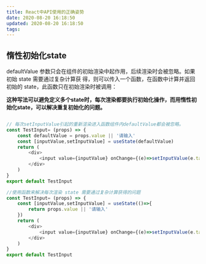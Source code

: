 ```yaml
---
title: React中API使用的正确姿势
date: 2020-08-20 16:18:50
updated: 2020-08-20 16:18:50
tags:
---
```

## 惰性初始化state

defaultValue 参数只会在组件的初始渲染中起作⽤，后续渲染时会被忽略。如果初始 state 需要通过复杂计算获
得，则可以传⼊⼀个函数，在函数中计算并返回初始的 state，此函数只在初始渲染时被调⽤：

**这种写法可以避免定义多个state时，每次渲染都要执行初始化操作，而用惰性初始化state，可以解决重复初始化的问题。**

```js

// 每次setInputValue引起的重新渲染进⼊函数组件内defaultValue都会被忽略。
const TestInput= (props) => {
    const defaultValue = props.value || '请输⼊'
    const [inputValue,setInputValue] = useState(defaultValue)
    return (
        <div>
            <input value={inputValue} onChange={(e)=>setInputValue(e.target.value)} /> {in
        </div>
    )
}
export default TestInput

//使⽤函数来解决每次渲染 state 需要通过复杂计算获得的问题
const TestInput= (props) => {
    const [inputValue,setInputValue] = useState(()=>{
        return props.value || '请输⼊'
    })
    return (
        <div>
            <input value={inputValue} onChange={(e)=>setInputValue(e.target.value)} /> {in
        </div>
    )
}
export default TestInput
```
